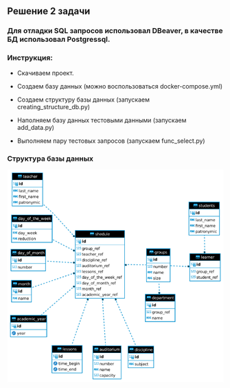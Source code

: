 ## Решение 2 задачи

### Для отладки SQL запросов использовал DBeaver, в качестве БД использовал Postgressql.

### Инструкция:

* Скачиваем проект. 

* Создаем базу данных (можно воспользоваться docker-compose.yml) 

* Создаем структуру базы данных (запускаем creating_structure_db.py)

* Наполняем базу данных тестовыми данными (запускаем add_data.py)

* Выполняем пару тестовых запросов (запускаем func_select.py)

### Структура базы данных
![структура базы данных](./university.png "структура базы данных")
